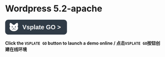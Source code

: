 # Wordpress 5.2-apache

<a href="https://www.vsplate.com/?docker-compose=https://github.com/vsplate/dcenvs/wordpress/5.2-apache"><img alt="VSPLATE GO" src="https://raw.githubusercontent.com/vsplate/images/master/vsgo_btn.png" width="200px"></a>

**Click the `VSPLATE GO` button to launch a demo online / 点击`VSPLATE GO`按钮创建在线环境**